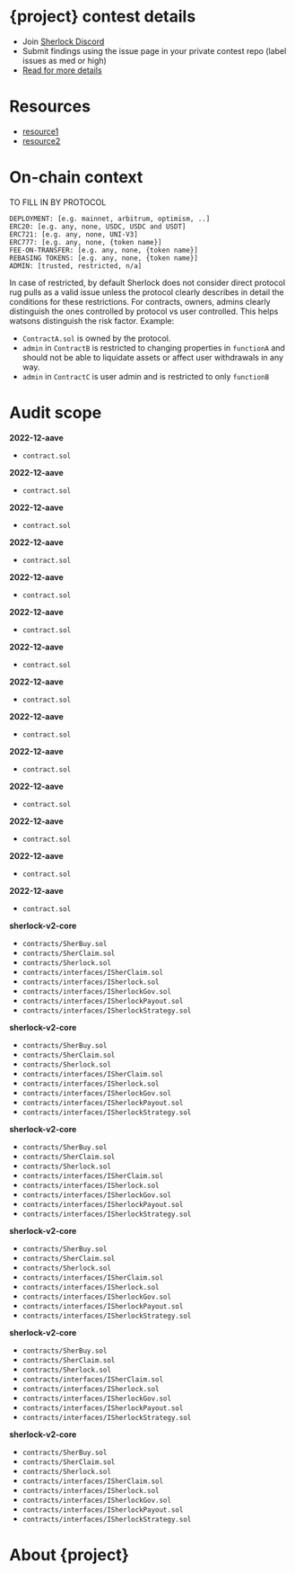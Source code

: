 # {project} contest details

- Join [Sherlock Discord](https://discord.gg/MABEWyASkp)
- Submit findings using the issue page in your private contest repo (label issues as med or high)
- [Read for more details](https://docs.sherlock.xyz/audits/watsons)

# Resources

- [resource1](url)
- [resource2](url)

# On-chain context

TO FILL IN BY PROTOCOL

```
DEPLOYMENT: [e.g. mainnet, arbitrum, optimism, ..]
ERC20: [e.g. any, none, USDC, USDC and USDT]
ERC721: [e.g. any, none, UNI-V3]
ERC777: [e.g. any, none, {token name}]
FEE-ON-TRANSFER: [e.g. any, none, {token name}]
REBASING TOKENS: [e.g. any, none, {token name}]
ADMIN: [trusted, restricted, n/a]
```

In case of restricted, by default Sherlock does not consider direct protocol rug pulls as a valid issue unless the protocol clearly describes in detail the conditions for these restrictions. 
For contracts, owners, admins clearly distinguish the ones controlled by protocol vs user controlled. This helps watsons distinguish the risk factor. 
Example: 
* `ContractA.sol` is owned by the protocol. 
* `admin` in `ContractB` is restricted to changing properties in `functionA` and should not be able to liquidate assets or affect user withdrawals in any way. 
* `admin` in `ContractC` is user admin and is restricted to only `functionB`

# Audit scope


**2022-12-aave**
- `contract.sol`



**2022-12-aave**
- `contract.sol`



**2022-12-aave**
- `contract.sol`



**2022-12-aave**
- `contract.sol`



**2022-12-aave**
- `contract.sol`



**2022-12-aave**
- `contract.sol`



**2022-12-aave**
- `contract.sol`



**2022-12-aave**
- `contract.sol`



**2022-12-aave**
- `contract.sol`



**2022-12-aave**
- `contract.sol`



**2022-12-aave**
- `contract.sol`



**2022-12-aave**
- `contract.sol`



**2022-12-aave**
- `contract.sol`



**2022-12-aave**
- `contract.sol`



**sherlock-v2-core**
- `contracts/SherBuy.sol`
- `contracts/SherClaim.sol`
- `contracts/Sherlock.sol`
- `contracts/interfaces/ISherClaim.sol`
- `contracts/interfaces/ISherlock.sol`
- `contracts/interfaces/ISherlockGov.sol`
- `contracts/interfaces/ISherlockPayout.sol`
- `contracts/interfaces/ISherlockStrategy.sol`



**sherlock-v2-core**
- `contracts/SherBuy.sol`
- `contracts/SherClaim.sol`
- `contracts/Sherlock.sol`
- `contracts/interfaces/ISherClaim.sol`
- `contracts/interfaces/ISherlock.sol`
- `contracts/interfaces/ISherlockGov.sol`
- `contracts/interfaces/ISherlockPayout.sol`
- `contracts/interfaces/ISherlockStrategy.sol`



**sherlock-v2-core**
- `contracts/SherBuy.sol`
- `contracts/SherClaim.sol`
- `contracts/Sherlock.sol`
- `contracts/interfaces/ISherClaim.sol`
- `contracts/interfaces/ISherlock.sol`
- `contracts/interfaces/ISherlockGov.sol`
- `contracts/interfaces/ISherlockPayout.sol`
- `contracts/interfaces/ISherlockStrategy.sol`



**sherlock-v2-core**
- `contracts/SherBuy.sol`
- `contracts/SherClaim.sol`
- `contracts/Sherlock.sol`
- `contracts/interfaces/ISherClaim.sol`
- `contracts/interfaces/ISherlock.sol`
- `contracts/interfaces/ISherlockGov.sol`
- `contracts/interfaces/ISherlockPayout.sol`
- `contracts/interfaces/ISherlockStrategy.sol`



**sherlock-v2-core**
- `contracts/SherBuy.sol`
- `contracts/SherClaim.sol`
- `contracts/Sherlock.sol`
- `contracts/interfaces/ISherClaim.sol`
- `contracts/interfaces/ISherlock.sol`
- `contracts/interfaces/ISherlockGov.sol`
- `contracts/interfaces/ISherlockPayout.sol`
- `contracts/interfaces/ISherlockStrategy.sol`



**sherlock-v2-core**
- `contracts/SherBuy.sol`
- `contracts/SherClaim.sol`
- `contracts/Sherlock.sol`
- `contracts/interfaces/ISherClaim.sol`
- `contracts/interfaces/ISherlock.sol`
- `contracts/interfaces/ISherlockGov.sol`
- `contracts/interfaces/ISherlockPayout.sol`
- `contracts/interfaces/ISherlockStrategy.sol`


# About {project}
